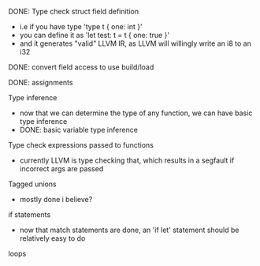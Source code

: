 DONE: Type check struct field definition
  - i.e if you have type 'type t { one: int }'
  - you can define it as 'let test: t = t { one: true }'
  - and it generates "valid" LLVM IR, as LLVM will willingly write an i8 to an i32

DONE: convert field access to use build/load

DONE: assignments

Type inference
  - now that we can determine the type of any function, we can have basic type inference
  - DONE: basic variable type inference

Type check expressions passed to functions
  - currently LLVM is type checking that, which results in a segfault if incorrect args are passed

Tagged unions
  - mostly done i believe?

if statements
  - now that match statements are done, an 'if let' statement should be relatively easy to do


loops

